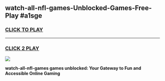 
## watch-all-nfl-games-Unblocked-Games-Free-Play #a1sge
<h3>
<a href="https://us.freeplayer.one?title=watch-all-nfl-games&ref=9M">CLICK TO PLAY</a></h3>
<hr>

<h3>
<a href="https://us.freeplayer.one?title=watch-all-nfl-games&ref=9M">CLICK 2 PLAY</a>
  
</h3>

<a href="https://us.freeplayer.one?title=watch-all-nfl-games&ref=9M"><img src="https://clearcache.store/games.png"></a>


**watch-all-nfl-games games unblocked: Your Gateway to Fun and Accessible Online Gaming**
